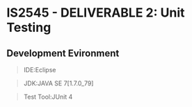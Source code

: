 # IS2545 - DELIVERABLE 2: Unit Testing

## Development Evironment
>IDE:Eclipse

>JDK:JAVA SE 7[1.7.0_79]

>Test Tool:JUnit 4
